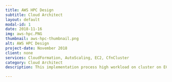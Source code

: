 ```yaml
---
title: AWS HPC Design
subtitle: Cloud Architect
layout: default
modal-id: 1
date: 2018-11-16
img: aws-hpc.PNG
thumbnail: aws-hpc-thumbnail.png
alt: AWS HPC Design
project-date: November 2018
client: none
services: CloudFormation, AutoScaling, EC2, CfnCluster
category: Cloud Architect
description: This implementation process high workload on cluster on EC2 instances and managed using CfnCluster

---
```

